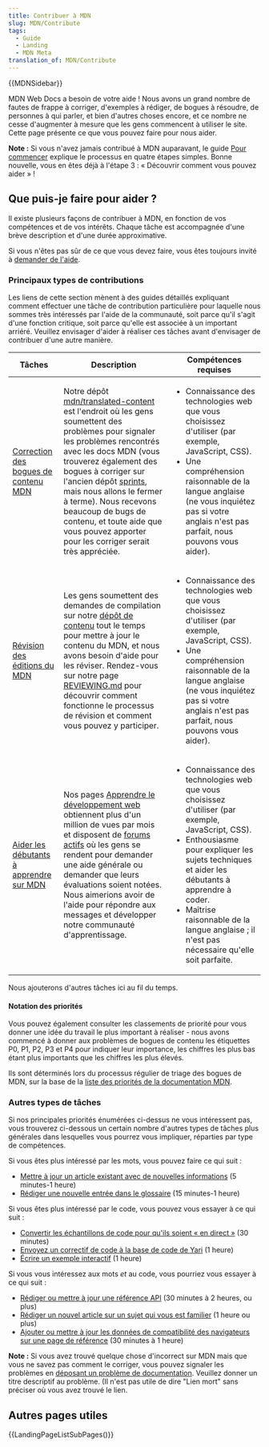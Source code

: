 ```yaml
---
title: Contribuer à MDN
slug: MDN/Contribute
tags:
  - Guide
  - Landing
  - MDN Meta
translation_of: MDN/Contribute
---
```

<div>{{MDNSidebar}}</div>

<p>MDN Web Docs a besoin de votre aide ! Nous avons un grand nombre de fautes de frappe à corriger, d'exemples à rédiger, de bogues à résoudre, de personnes à qui parler, et bien d'autres choses encore, et ce nombre ne cesse d'augmenter à mesure que les gens commencent à utiliser le site. Cette page présente ce que vous pouvez faire pour nous aider.</p>

<div class="note">
  <p><strong>Note :</strong> Si vous n'avez jamais contribué à MDN auparavant, le guide <a href="/fr/docs/MDN/Contribute/Getting_started">Pour commencer</a> explique le processus en quatre étapes simples. Bonne nouvelle, vous en êtes déjà à l'étape 3 : « Découvrir comment vous pouvez aider » !</p>
</div>

<h2 id="What_can_I_do_to_help">Que puis-je faire pour aider ?</h2>

<p>Il existe plusieurs façons de contribuer à MDN, en fonction de vos compétences et de vos intérêts. Chaque tâche est accompagnée d'une brève description et d'une durée approximative.</p>

<p>Si vous n'êtes pas sûr de ce que vous devez faire, vous êtes toujours invité à <a href="/fr/docs/MDN/Contribute/Getting_started#step_4_ask_for_help">demander de l'aide</a>.</p>

<h3 id="Primary_contribution_types">Principaux types de contributions</h3>

<p>Les liens de cette section mènent à des guides détaillés expliquant comment effectuer une tâche de contribution particulière pour laquelle nous sommes très intéressés par l'aide de la communauté, soit parce qu'il s'agit d'une fonction critique, soit parce qu'elle est associée à un important arriéré. Veuillez envisager d'aider à réaliser ces tâches avant d'envisager de contribuer d'une autre manière.</p>

<table class="standard-table">
  <thead>
    <tr>
      <th scope="col">Tâches</th>
      <th scope="col">Description</th>
      <th scope="col">Compétences requises</th>
    </tr>
  </thead>
  <tbody>
    <tr>
      <td><a href="/fr/docs/MDN/Contribute/Fixing_MDN_content_bugs">Correction des bogues de contenu MDN</a></td>
      <td>Notre dépôt <a href="https://github.com/mdn/translated-content/issues">mdn/translated-content</a> est l'endroit où les gens soumettent des problèmes pour signaler les problèmes rencontrés avec les docs MDN (vous trouverez également des bogues à corriger sur l'ancien dépôt <a href="https://github.com/mdn/sprints/">sprints</a>, mais nous allons le fermer à terme). Nous recevons beaucoup de bugs de contenu, et toute aide que vous pouvez apporter pour les corriger serait très appréciée.</td>
      <td>
        <ul>
          <li>Connaissance des technologies web que vous choisissez d'utiliser (par exemple, JavaScript, CSS).</li>
          <li>Une compréhension raisonnable de la langue anglaise (ne vous inquiétez pas si votre anglais n'est pas parfait, nous pouvons vous aider).</li>
        </ul>
      </td>
    </tr>
    <tr>
      <td><a href="https://github.com/mdn/translated-content/blob/main/README.md#reviewing-and-issue-queue">Révision des éditions du MDN</a></td>
      <td>Les gens soumettent des demandes de compilation sur notre <a href="https://github.com/mdn/translated-content">dépôt de contenu</a> tout le temps pour mettre à jour le contenu du MDN, et nous avons besoin d'aide pour les réviser. Rendez-vous sur notre page <a href="https://github.com/mdn/translated-content/blob/main/README.md#reviewing-and-issue-queue">REVIEWING.md</a> pour découvrir comment fonctionne le processus de révision et comment vous pouvez y participer.</td>
      <td>
        <ul>
          <li>Connaissance des technologies web que vous choisissez d'utiliser (par exemple, JavaScript, CSS).</li>
          <li>Une compréhension raisonnable de la langue anglaise (ne vous inquiétez pas si votre anglais n'est pas parfait, nous pouvons vous aider).</li>
        </ul>
      </td>
    </tr>
    <tr>
      <td><a href="/fr/docs/MDN/Contribute/Help_beginners">Aider les débutants à apprendre sur MDN</a></td>
      <td>Nos pages <a href="/fr/docs/Learn">Apprendre le développement web</a> obtiennent plus d'un million de vues par mois et disposent de <a href="https://discourse.mozilla.org/c/mdn/learn/250">forums actifs</a> où les gens se rendent pour demander une aide générale ou demander que leurs évaluations soient notées. Nous aimerions avoir de l'aide pour répondre aux messages et développer notre communauté d'apprentissage.</td>
      <td>
        <ul>
          <li>Connaissance des technologies web que vous choisissez d'utiliser (par exemple, JavaScript, CSS).</li>
          <li>Enthousiasme pour expliquer les sujets techniques et aider les débutants à apprendre à coder.</li>
          <li>Maîtrise raisonnable de la langue anglaise ; il n'est pas nécessaire qu'elle soit parfaite.</li>
        </ul>
      </td>
    </tr>
  </tbody>
</table>

<p>Nous ajouterons d'autres tâches ici au fil du temps.</p>

<h4 id="priority_ratings">Notation des priorités</h4>

<p>Vous pouvez également consulter les classements de priorité pour vous donner une idée du travail le plus important à réaliser - nous avons commencé à donner aux problèmes de bogues de contenu les étiquettes P0, P1, P2, P3 et P4 pour indiquer leur importance, les chiffres les plus bas étant plus importants que les chiffres les plus élevés.</p>

<p>Ils sont déterminés lors du processus régulier de triage des bogues de MDN, sur la base de la <a href="/fr/docs/MDN/Contribute/Documentation_priorities">liste des priorités de la documentation MDN</a>.</p>

<h3 id="Other_task_types">Autres types de tâches</h3>

<p>Si nos principales priorités énumérées ci-dessus ne vous intéressent pas, vous trouverez ci-dessous un certain nombre d'autres types de tâches plus générales dans lesquelles vous pourrez vous impliquer, réparties par type de compétences.</p>

<p>Si vous êtes plus intéressé par les mots, vous pouvez faire ce qui suit :</p>

<ul>
  <li><a href="/fr/docs/MDN/Contribute/Howto/Create_and_edit_pages#editing_an_existing_page">Mettre à jour un article existant avec de nouvelles informations</a> (5 minutes-1 heure)</li>
  <li><a href="/fr/docs/MDN/Contribute/Howto/Write_a_new_entry_in_the_Glossary">Rédiger une nouvelle entrée dans le glossaire</a> (15 minutes-1 heure)</li>
</ul>

<p>Si vous êtes plus intéressé par le code, vous pouvez vous essayer à ce qui suit :</p>

<ul>
 <li><a href="/fr/docs/MDN/Contribute/Howto/Convert_code_samples_to_be_live">Convertir les échantillons de code pour qu'ils soient « en direct »</a> (30 minutes)</li>
 <li><a href="https://github.com/mdn/yari">Envoyez un correctif de code à la base de code de Yari</a> (1 heure)</li>
 <li><a href="https://github.com/mdn/interactive-examples/blob/master/CONTRIBUTING.md">Écrire un exemple interactif</a> (1 heure)</li>
</ul>

<p>Si vous vous intéressez aux mots <em>et</em> au code, vous pourriez vous essayer à ce qui suit :</p>

<ul>
  <li><a href="/fr/docs/MDN/Contribute/Howto/Write_an_API_reference">Rédiger ou mettre à jour une référence API</a> (30 minutes à 2 heures, ou plus)</li>
  <li><a href="https://github.com/mdn/content#adding-a-new-document">Rédiger un nouvel article sur un sujet qui vous est familier</a> (1 heure ou plus)</li>
  <li><a href="/fr/docs/MDN/Structures/Compatibility_tables">Ajouter ou mettre à jour les données de compatibilité des navigateurs sur une page de référence</a> (30 minutes à 1 heure)</li>
</ul>

<div class="note">
  <p><strong>Note :</strong> Si vous avez trouvé quelque chose d'incorrect sur MDN mais que vous ne savez pas comment le corriger, vous pouvez signaler les problèmes en <a href="https://github.com/mdn/content/issues/new">déposant un problème de documentation</a>. Veuillez donner un titre descriptif au problème. (Il n'est pas utile de dire "Lien mort" sans préciser où vous avez trouvé le lien.</p>
</div>

<h2 id="Other_useful_pages">Autres pages utiles</h2>

<p>{{LandingPageListSubPages()}}</p>

